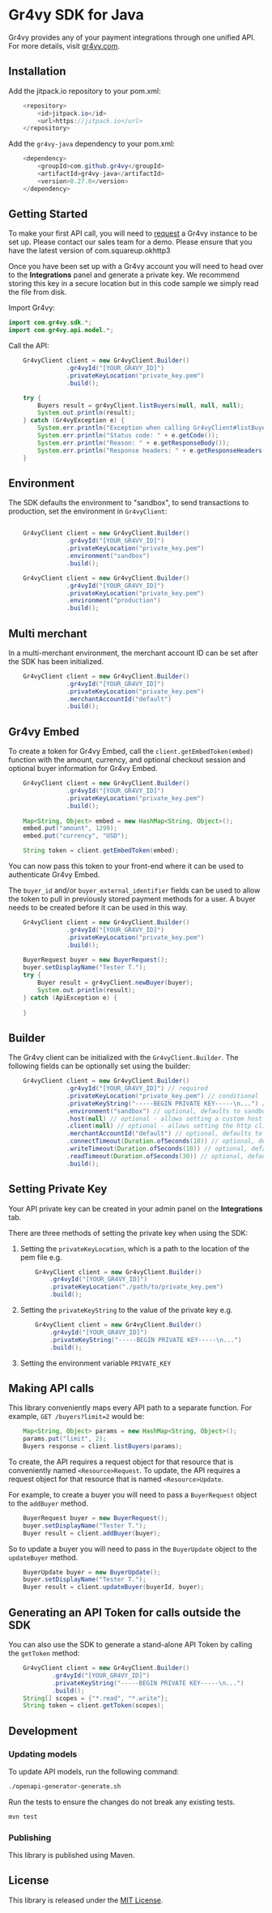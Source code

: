 # Gr4vy SDK for Java

Gr4vy provides any of your payment integrations through one unified API. For
more details, visit [gr4vy.com](https://gr4vy.com).

## Installation

Add the jitpack.io repository to your pom.xml:
```java
	<repository>
	    <id>jitpack.io</id>
	    <url>https://jitpack.io</url>
	</repository>
```
Add the `gr4vy-java` dependency to your pom.xml:
```java
  	<dependency>
	    <groupId>com.github.gr4vy</groupId>
	    <artifactId>gr4vy-java</artifactId>
	    <version>0.27.0</version>
	</dependency>
```

## Getting Started

To make your first API call, you will need to [request](https://gr4vy.com) a
Gr4vy instance to be set up. Please contact our sales team for a demo. Please ensure 
that you have the latest version of com.squareup.okhttp3

Once you have been set up with a Gr4vy account you will need to head over to the
**Integrations** panel and generate a private key. We recommend storing this key
in a secure location but in this code sample we simply read the file from disk.

Import Gr4vy:
```java
import com.gr4vy.sdk.*;
import com.gr4vy.api.model.*;
```

Call the API:
```java
	Gr4vyClient client = new Gr4vyClient.Builder()
				.gr4vyId("[YOUR_GR4VY_ID]")
				.privateKeyLocation("private_key.pem")
				.build();

	try {
		Buyers result = gr4vyClient.listBuyers(null, null, null);
		System.out.println(result);
	} catch (Gr4vyException e) {
		System.err.println("Exception when calling Gr4vyClient#listBuyers");
		System.err.println("Status code: " + e.getCode());
		System.err.println("Reason: " + e.getResponseBody());
		System.err.println("Response headers: " + e.getResponseHeaders());
	}
```

## Environment

The SDK defaults the environment to "sandbox", to send transactions to production, set the environment in `Gr4vyClient`:

```java

	Gr4vyClient client = new Gr4vyClient.Builder()
				.gr4vyId("[YOUR_GR4VY_ID]")
				.privateKeyLocation("private_key.pem")
				.environment("sandbox")
				.build();

	Gr4vyClient client = new Gr4vyClient.Builder()
				.gr4vyId("[YOUR_GR4VY_ID]")
				.privateKeyLocation("private_key.pem")
				.environment("production")
				.build();

```

## Multi merchant

In a multi-merchant environment, the merchant account ID can be set after the SDK has been initialized.

```java
	Gr4vyClient client = new Gr4vyClient.Builder()
				.gr4vyId("[YOUR_GR4VY_ID]")
				.privateKeyLocation("private_key.pem")
				.merchantAccountId("default")
				.build();
```

## Gr4vy Embed

To create a token for Gr4vy Embed, call the `client.getEmbedToken(embed)`
function with the amount, currency, and optional checkout session and optional buyer information for Gr4vy
Embed.

```java
	Gr4vyClient client = new Gr4vyClient.Builder()
				.gr4vyId("[YOUR_GR4VY_ID]")
				.privateKeyLocation("private_key.pem")
				.build();
			
	Map<String, Object> embed = new HashMap<String, Object>();
	embed.put("amount", 1299);
	embed.put("currency", "USD");

	String token = client.getEmbedToken(embed);
```

You can now pass this token to your front-end where it can be used to
authenticate Gr4vy Embed.

The `buyer_id` and/or `buyer_external_identifier` fields can be used to allow
the token to pull in previously stored payment methods for a user. A buyer
needs to be created before it can be used in this way.

```java
	Gr4vyClient client = new Gr4vyClient.Builder()
				.gr4vyId("[YOUR_GR4VY_ID]")
				.privateKeyLocation("private_key.pem")
				.build();
	
	BuyerRequest buyer = new BuyerRequest();
	buyer.setDisplayName("Tester T.");
	try {
		Buyer result = gr4vyClient.newBuyer(buyer);
		System.out.println(result);
	} catch (ApiException e) {
		
	}
```

## Builder

The Gr4vy client can be initialized with the `Gr4vyClient.Builder`.
The following fields can be optionally set using the builder:

```java
  	Gr4vyClient client = new Gr4vyClient.Builder()
				.gr4vyId("[YOUR_GR4VY_ID]") // required
				.privateKeyLocation("private_key.pem") // conditional
				.privateKeyString("-----BEGIN PRIVATE KEY-----\n...") // conditional
				.environment("sandbox") // optional, defaults to sandbox
				.host(null) // optional - allows setting a custom host
				.client(null) // optional - allows setting the http client
				.merchantAccountId("default") // optional, defaults to default
				.connectTimeout(Duration.ofSeconds(10)) // optional, defaults to 10s
				.writeTimeout(Duration.ofSeconds(10)) // optional, defaults to 10s
				.readTimeout(Duration.ofSeconds(30)) // optional, defaults to 30s
				.build();
```

## Setting Private Key

Your API private key can be created in your admin panel on the **Integrations**
tab.

There are three methods of setting the private key when using the SDK:

1. Setting the `privateKeyLocation`, which is a path to the location of the pem file
	e.g. 
	```java
		Gr4vyClient client = new Gr4vyClient.Builder()
			.gr4vyId("[YOUR_GR4VY_ID]")
			.privateKeyLocation("./path/to/private_key.pem")
			.build();
	```
2. Setting the `privateKeyString` to the value of the private key
	e.g. 
	```java
		Gr4vyClient client = new Gr4vyClient.Builder()
			.gr4vyId("[YOUR_GR4VY_ID]")
			.privateKeyString("-----BEGIN PRIVATE KEY-----\n...")
			.build();
	```
3. Setting the environment variable `PRIVATE_KEY`


## Making API calls

This library conveniently maps every API path to a separate function. For
example, `GET /buyers?limit=2` would be:

```java
	Map<String, Object> params = new HashMap<String, Object>();
    params.put("limit", 2);
	Buyers response = client.listBuyers(params);
```

To create, the API requires a request object for that resource that is conveniently
named `<Resource>Request`.  To update, the API requires a request object
for that resource that is named `<Resource>Update`.

For example, to create a buyer you will need to pass a `BuyerRequest` object to
the `addBuyer` method.

```java
	BuyerRequest buyer = new BuyerRequest();
	buyer.setDisplayName("Tester T.");
	Buyer result = client.addBuyer(buyer);
```

So to update a buyer you will need to pass in the `BuyerUpdate` object to the
`updateBuyer` method.

```java
	BuyerUpdate buyer = new BuyerUpdate();
	buyer.setDisplayName("Tester T.");
	Buyer result = client.updateBuyer(buyerId, buyer);
```

## Generating an API Token for calls outside the SDK

You can also use the SDK to generate a stand-alone API Token by calling the `getToken` method:

```java
	Gr4vyClient client = new Gr4vyClient.Builder()
			.gr4vyId("[YOUR_GR4VY_ID]")
			.privateKeyString("-----BEGIN PRIVATE KEY-----\n...")
			.build();
	String[] scopes = {"*.read", "*.write"};
	String token = client.getToken(scopes);
```

## Development

### Updating models

To update API models, run the following command:

```sh
./openapi-generator-generate.sh
```

Run the tests to ensure the changes do not break any existing tests.

```sh
mvn test
```

### Publishing

This library is published using Maven.

## License

This library is released under the [MIT License](LICENSE).
